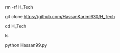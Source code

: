 rm -rf H_Tech

git clone 
https://github.com/HassanKarimi630/H_Tech

cd H_Tech

ls

python Hassan99.py
